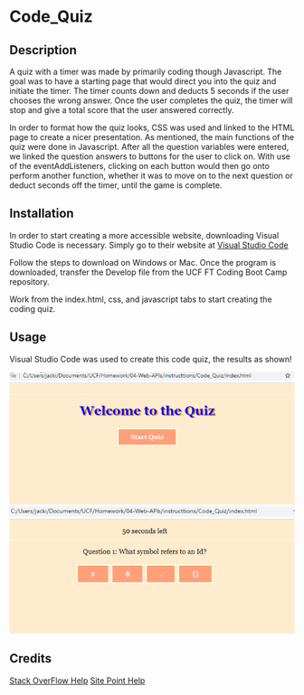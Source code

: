 # Code_Quiz

## Description

A quiz with a timer was made by primarily coding though Javascript. The goal was to have a starting page that would direct you into the quiz and initiate the timer. The timer counts down and deducts 5 seconds if the user chooses the wrong answer. Once the user completes the quiz, the timer will stop and give a total score that the user answered correctly. 

In order to format how the quiz looks, CSS was used and linked to the HTML page to create a nicer presentation. As mentioned, the main functions of the quiz were done in Javascript. After all the question variables were entered, we linked the question answers to buttons for the user to click on. With use of the eventAddListeners, clicking on each button would then go onto perform another function, whether it was to move on to the next question or deduct seconds off the timer, until the game is complete.


## Installation

In order to start creating a more accessible website, downloading Visual Studio Code is necessary. Simply go to their website at [Visual Studio Code](https://code.visualstudio.com/)

Follow the steps to download on Windows or Mac. Once the program is downloaded, transfer the Develop file from the UCF FT Coding Boot Camp repository. 

Work from the index.html, css, and javascript tabs to start creating the coding quiz.

## Usage 

Visual Studio Code was used to create this code quiz, the results as shown!

![Start Quiz](https://raw.githubusercontent.com/Boaardz56/Code_Quiz/master/Start%20Quiz.png "Start Quiz")
![Example](https://raw.githubusercontent.com/Boaardz56/Code_Quiz/master/Example.png  "Example Question")


## Credits

[Stack OverFlow Help](https://stackoverflow.com/questions/44314897/javascript-timer-for-a-quiz)
[Site Point Help](https://www.sitepoint.com/simple-javascript-quiz/)